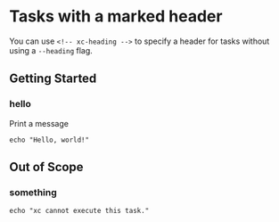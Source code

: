 # Tasks with a marked header

You can use `<!-- xc-heading -->` to specify a header for tasks
without using a `--heading` flag.

## Getting Started <!-- xc-heading -->

### hello

Print a message

```
echo "Hello, world!"
```

## Out of Scope

### something

```
echo "xc cannot execute this task."
```
